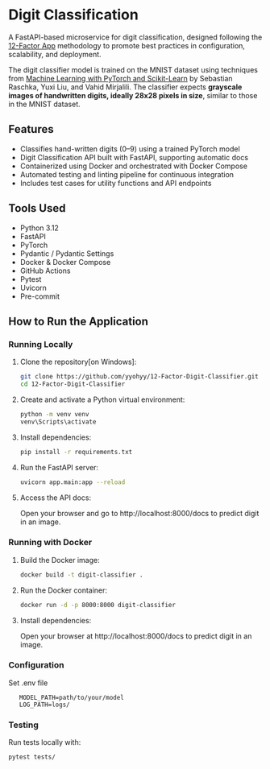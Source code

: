 # Digit Classification 

A FastAPI-based microservice for digit classification, designed following the [12-Factor App](https://12factor.net/) methodology to promote best practices in configuration, scalability, and deployment.

The digit classifier model is trained on the MNIST dataset using techniques from [Machine Learning with PyTorch and Scikit-Learn](https://sebastianraschka.com/blog/2022/ml-pytorch-book.html) by Sebastian Raschka, Yuxi Liu, and Vahid Mirjalili. The classifier expects **grayscale images of handwritten digits, ideally 28x28 pixels in size**, similar to those in the MNIST dataset.

## Features

- Classifies hand-written digits (0–9) using a trained PyTorch model
- Digit Classification API built with FastAPI, supporting automatic docs 
- Containerized using Docker and orchestrated with Docker Compose
- Automated testing and linting pipeline for continuous integration
- Includes test cases for utility functions and API endpoints

## Tools Used

- Python 3.12
- FastAPI
- PyTorch
- Pydantic / Pydantic Settings
- Docker & Docker Compose
- GitHub Actions
- Pytest
- Uvicorn
- Pre-commit 

## How to Run the Application

### Running Locally

1. Clone the repository[on Windows]:

   ```bash
   git clone https://github.com/yyohyy/12-Factor-Digit-Classifier.git
   cd 12-Factor-Digit-Classifier
   ```
2. Create and activate a Python virtual environment:
    ```bash
    python -m venv venv
    venv\Scripts\activate
    ```
3. Install dependencies:
    ```bash
    pip install -r requirements.txt
    ```
4. Run the FastAPI server:
    ```bash
    uvicorn app.main:app --reload
    ```
5. Access the API docs:
   
   Open your browser and go to http://localhost:8000/docs to predict digit in an image.

### Running with Docker

1. Build the Docker image:
   ```bash
   docker build -t digit-classifier .
   ```
2. Run the Docker container:
    ```bash
    docker run -d -p 8000:8000 digit-classifier
    ```
3. Install dependencies:
   
   Open your browser at http://localhost:8000/docs to predict digit in an image.

### Configuration

Set .env file 

```
   MODEL_PATH=path/to/your/model  
   LOG_PATH=logs/
```

### Testing
Run tests locally with:
```
pytest tests/
```

